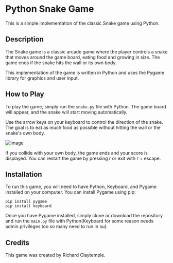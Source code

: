 # Python Snake Game

This is a simple implementation of the classic Snake game using Python.

## Description

The Snake game is a classic arcade game where the player controls a snake that moves around the game board, eating food and growing in size. The game ends if the snake hits the wall or its own body.

This implementation of the game is written in Python and uses the Pygame library for graphics and user input.

## How to Play

To play the game, simply run the `snake.py` file with Python. The game board will appear, and the snake will start moving automatically.

Use the arrow keys on your keyboard to control the direction of the snake. The goal is to eat as much food as possible without hitting the wall or the snake's own body.

![image](https://user-images.githubusercontent.com/22949648/227522368-7102e460-4825-4dfa-af14-df6f958717c1.png)

If you collide with your own body, the game ends and your score is displayed. You can restart the game by pressing r or exit with r + escape.

## Installation

To run this game, you will need to have Python, Keyboard, and Pygame installed on your computer. You can install Pygame using pip:

```
pip install pygame
pip install keyboard
```


Once you have Pygame installed, simply clone or download the repository and run the `main.py` file with Python(Keyboard for some reason needs admin privileges too so many need to run in su).


## Credits

This game was created by Richard Claytemple.
